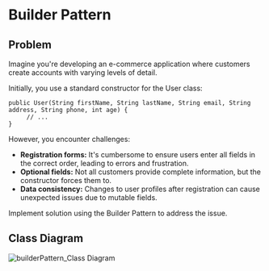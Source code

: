 # Builder Pattern

## Problem

Imagine you're developing an e-commerce application where customers create accounts with varying levels of detail.

Initially, you use a standard constructor for the User class:

    public User(String firstName, String lastName, String email, String address, String phone, int age) {
         // ...
    }

However, you encounter challenges:

- **Registration forms:** It's cumbersome to ensure users enter all fields in the correct order, leading to errors and frustration.
- **Optional fields:** Not all customers provide complete information, but the constructor forces them to.
- **Data consistency:** Changes to user profiles after registration can cause unexpected issues due to mutable fields.

Implement solution using the Builder Pattern to address the issue.

## Class Diagram

![builderPattern_Class Diagram](https://github.com/JEAtole/Design-Patterns/assets/126703958/9342e7fd-e850-4528-b3c7-325369dc5423)
